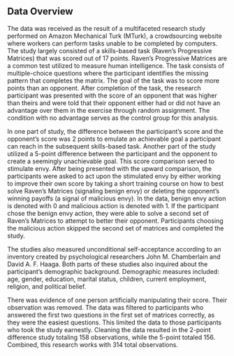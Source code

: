 ## Data Overview
The data was received as the result of a multifaceted research study performed on Amazon Mechanical Turk (MTurk), a crowdsourcing website where workers can perform tasks unable to be completed by computers. The study largely consisted of a skills-based task (Raven’s Progressive Matrices) that was scored out of 17 points. Raven’s Progressive Matrices are a common test utilized to measure human intelligence. The task consists of multiple-choice questions where the participant identifies the missing pattern that completes the matrix. The goal of the task was to score more points than an opponent. After completion of the task, the research participant was presented with the score of an opponent that was higher than theirs and were told that their opponent either had or did not have an advantage over them in the exercise through random assignment. The condition with no advantage serves as the control group for this analysis.

In one part of study, the difference between the participant’s score and the opponent’s score was 2 points to emulate an achievable goal a participant can reach in the subsequent skills-based task. Another part of the study utilized a 5-point difference between the participant and the opponent to create a seemingly unachievable goal. This score comparison served to stimulate envy. After being presented with the upward comparison, the participants were asked to act upon the stimulated envy by either working to improve their own score by taking a short training course on how to best solve Raven’s Matrices (signaling benign envy) or deleting the opponent’s winning payoffs (a signal of malicious envy). In the data, benign envy action is denoted with 0 and malicious action is denoted with 1. If the participant chose the benign envy action, they were able to solve a second set of Raven’s Matrices to attempt to better their opponent. Participants choosing the malicious action skipped the second set of matrices and completed the study.

The studies also measured unconditional self-acceptance according to an inventory created by psychological researchers John M. Chamberlain and David A. F. Haaga. Both parts of these studies also inquired about the participant’s demographic background. Demographic measures included: age, gender, education, marital status, children, current employment, religion, and political belief.

There was evidence of one person artificially manipulating their score. Their observation was removed. The data was filtered to participants who answered the first two questions in the first set of matrices correctly, as they were the easiest questions. This limited the data to those participants who took the study earnestly. Cleaning the data resulted in the 2-point difference study totaling 158 observations, while the 5-point totaled 156. Combined, this research works with 314 total observations.
